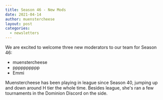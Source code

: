 ```yaml
---
title: Season 46 - New Mods
date: 2021-04-14
author: muenstercheese
layout: post
categories:
  - newsletters
---
```

We are excited to welcome three new moderators to our team for Season 46:
* muenstercheese
* pppppppppp
* Emmi

Muenstercheese has been playing in league since Season 40, jumping up and down around H tier the whole time. Besides league, she's ran a few tournaments in the Dominion Discord on the side.